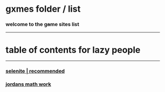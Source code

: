 # gxmes folder / list

### welcome to the g~~a~~me sites list

---
# table of contents for lazy people
---

### **[selenite | recommended]()**

### **[jordans math work]()**
